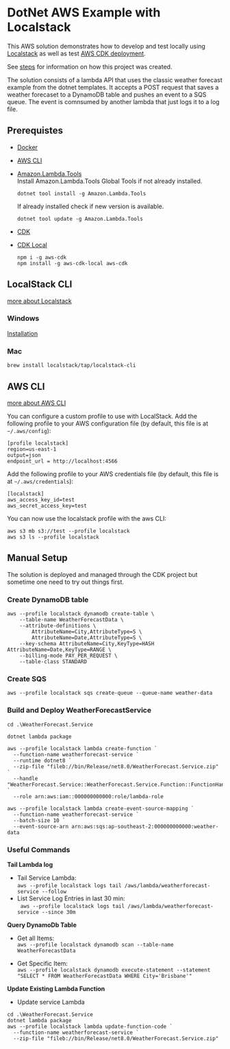 # DotNet AWS Example with Localstack

This AWS solution demonstrates how to develop and test locally using [Localstack](https://docs.localstack.cloud/overview/) as well as test [AWS CDK deployment](https://docs.aws.amazon.com/cdk/v2/guide/home.html).

See [steps](.STEPS.md) for information on how this project was created.

The solution consists of a lambda API that uses the classic weather forecast example from the dotnet templates. It accepts a POST request that saves a weather forecaset to a DynamoDB table and pushes an event to a SQS queue. The event is comnsumed by another lambda that just logs it to a log file.

## Prerequistes

- [Docker](https://docs.docker.com/get-started/introduction/get-docker-desktop/)
- [AWS CLI](https://docs.aws.amazon.com/cli/latest/userguide/getting-started-install.html)
- [Amazon.Lambda.Tools](https://docs.aws.amazon.com/lambda/latest/dg/csharp-package-cli.html)  
  Install Amazon.Lambda.Tools Global Tools if not already installed.

  ```
  dotnet tool install -g Amazon.Lambda.Tools
  ```

  If already installed check if new version is available.

  ```
  dotnet tool update -g Amazon.Lambda.Tools
  ```

- [CDK]()
- [CDK Local](https://github.com/localstack/aws-cdk-local)
  ```
  npm i -g aws-cdk
  npm install -g aws-cdk-local aws-cdk
  ```

## LocalStack CLI

[more about Localstack](https://docs.localstack.cloud/getting-started/installation/)

### Windows

[Installation](https://github.com/localstack/localstack-cli/releases/download/v4.1.0/localstack-cli-4.1.0-windows-amd64-onefile.zip)

### Mac

`brew install localstack/tap/localstack-cli`

## AWS CLI

[more about AWS CLI](https://docs.localstack.cloud/user-guide/integrations/aws-cli/)

You can configure a custom profile to use with LocalStack. Add the following profile to your AWS configuration file (by default, this file is at `~/.aws/config`):

```
[profile localstack]
region=us-east-1
output=json
endpoint_url = http://localhost:4566
```

Add the following profile to your AWS credentials file (by default, this file is at `~/.aws/credentials`):

```shell
[localstack]
aws_access_key_id=test
aws_secret_access_key=test
```

You can now use the localstack profile with the aws CLI:

```shell
aws s3 mb s3://test --profile localstack
aws s3 ls --profile localstack
```

## Manual Setup

The solution is deployed and managed through the CDK project but sometime one need to try out things first.

### Create DynamoDB table

```shell
aws --profile localstack dynamodb create-table \
    --table-name WeatherForecastData \
    --attribute-definitions \
        AttributeName=City,AttributeType=S \
        AttributeName=Date,AttributeType=S \
    --key-schema AttributeName=City,KeyType=HASH AttributeName=Date,KeyType=RANGE \
    --billing-mode PAY_PER_REQUEST \
    --table-class STANDARD
```

### Create SQS

```shell
aws --profile localstack sqs create-queue --queue-name weather-data
```

### Build and Deploy WeatherForecastService

```shell
cd .\WeatherForecast.Service

dotnet lambda package

aws --profile localstack lambda create-function `
  --function-name weatherforecast-service `
  --runtime dotnet8 `
  --zip-file "fileb://bin/Release/net8.0/WeatherForecast.Service.zip" `
  --handle "WeatherForecast.Service::WeatherForecast.Service.Function::FunctionHandler" `
  --role arn:aws:iam::000000000000:role/lambda-role

aws --profile localstack lambda create-event-source-mapping `
  --function-name weatherforecast-service `
  --batch-size 10 `
  --event-source-arn arn:aws:sqs:ap-southeast-2:000000000000:weather-data
```

### Useful Commands

**Tail Lambda log**

- Tail Service Lambda:  
  `aws --profile localstack logs tail /aws/lambda/weatherforecast-service --follow`
- List Service Log Entries in last 30 min:  
  ` aws --profile localstack logs tail /aws/lambda/weatherforecast-service --since 30m`

**Query DynamoDb Table**

- Get all Items:  
  `aws --profile localstack dynamodb scan --table-name WeatherForecastData`

- Get Specific Item:  
  `aws --profile localstack dynamodb execute-statement --statement "SELECT * FROM WeatherForecastData WHERE City='Brisbane'"`

**Update Existing Lambda Function**

- Update service Lambda

```shell
cd .\WeatherForecast.Service
dotnet lambda package
aws --profile localstack lambda update-function-code `
  --function-name weatherforecast-service `
  --zip-file "fileb://bin/Release/net8.0/WeatherForecast.Service.zip"
```
